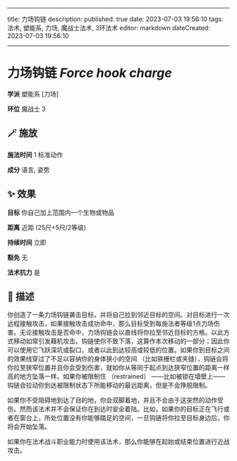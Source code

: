 
---
title: 力场钩链
description: 
published: true
date: 2023-07-03 19:56:10
tags: 法术, 塑能系, 力场, 魔战士法术, 3环法术
editor: markdown
dateCreated: 2023-07-03 19:56:10

---

# **力场钩链** *Force hook charge*

**学派** 塑能系 \[力场\] 

**环位** 魔战士 3

## 🪄 施放

**施法时间** 1 标准动作

**成分** 语言, 姿势

## ✨ 效果 

**目标** 你自己加上范围内一个生物或物品 

**距离** 近距 (25尺+5尺/2等级)  

**持续时间** 立即 

**豁免** 无

**法术抗力** 是

## 📖 描述

你创造了一条力场钩链袭击目标，并将自己拉到邻近目标的空间。对目标进行一次远程接触攻击，如果接触攻击成功命中，那么目标受到每施法者等级1点力场伤害。无论接触攻击是否命中，力场钩链会以直线将你拉至邻近目标的方格。以此方式移动如常引发藉机攻击。钩链使你不致下落，这算作本次移动的一部分；因此你可以使用它飞跃深坑或裂口，或者以此到达较高或较低的位置。如果你到目标之间的效果线穿过了不足以容纳你的身体狭小的空间 （比如铁栅栏或夹缝），钩链会将你拉至狭窄位置并且你会受到伤害，就如你从等同于起点到达狭窄位置的距离一样高的地方坠落一样。如果你被限制住 （restrained） ——比如被锁在墙壁上——钩链会拉动你到达被限制状态下所能移动的最远距离，但是不会挣脱限制。

如果你不受阻碍地到达了目的地，你会双脚着地，并且不会由于这突然的动作受伤。然而该法术并不会保证你在到达时安全着陆。比如，如果你的目标正在飞行或者在窗台上，所处位置没有你能够踏足的空间，一旦钩链将你拉至目标身边后，你将会开始坠落。

如果你在法术战斗职业能力时使用该法术，那么你能够在起始或结束位置进行近战攻击。
    